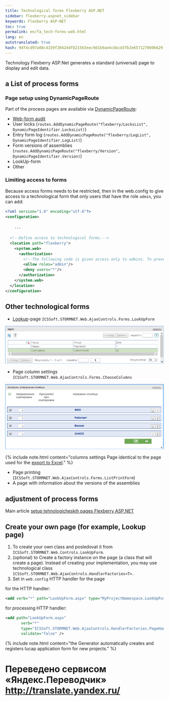 ```yaml
--- 
title: Technological forms Flexberry ASP.NET 
sidebar: flexberry-aspnet_sidebar 
keywords: Flexberry ASP-NET 
toc: true 
permalink: en/fa_tech-forms-web.html 
lang: en 
autotranslated: true 
hash: 94f4cd97a08c4159f204244f821563eec9d1b9ae4cbbcd3fb2e657127069b629 
--- 
```


Technology Flexberry ASP.Net generates a standard (universal) page to display and edit data. 

## a List of process forms 

### Page setup using DynamicPageRoute 

Part of the process pages are available via [DynamicPageRoute](fa_routing.html): 
* [Web-form audit](fa_audit-web-forms.html) 
* User locks (`routes.AddDynamicPageRoute("flexberry/LocksList", DynamicPageIdentifier.LocksList)`) 
* Entry form log (`routes.AddDynamicPageRoute("flexberry/LogList", DynamicPageIdentifier.LogList)`) 
* Form versions of assemblies (`routes.AddDynamicPageRoute("flexberry/Version", DynamicPageIdentifier.Version)`) 
* LookUp-form 
* Other 

### Limiting access to forms 

Because access forms needs to be restricted, then in the web.config to give access to a technological form that only users that have the role `admin`, you can add: 

```xml
<?xml version="1.0" encoding="utf-8"?>
<configuration>

	...

  <!--Define access to technological forms.-->
  <location path="flexberry">
    <system.web>
      <authorization>
        <!--The following code is given access only to admins. To prevent access by unauthorized users, you can use the 'deny users="?"'.-->
        <allow roles="admin"/>
        <deny users="*"/>
      </authorization>
    </system.web>
  </location>
</configuration>
``` 

## Other technological forms 

* [Lookup](fa_lookup-overview.html)-page `ICSSoft.STORMNET.Web.AjaxControls.Forms.LookUpForm` 

![](/images/pages/products/flexberry-aspnet/lookup-form.png) 

* Page column settings `ICSSoft.STORMNET.Web.AjaxControls.Forms.ChooseColumns` 

![](/images/pages/products/flexberry-aspnet/column-setup-page.png) 

{% include note.html content="columns settings Page identical to the page used for the [export to Excel](fa_wolv-export-excel.html)." %} 

* Page printing (`ICSSoft.STORMNET.Web.AjaxControls.Forms.ListPrintForm`) 
* A page with information about the versions of the assemblies 

## adjustment of process forms 

Main article [setup tehnologicheskih pages Flexberry ASP.NET](fa_technological-forms-customization-example.html) 

## Create your own page (for example, Lookup page) 

1. To create your own class and posledovat it from `ICSSoft.STORMNET.Web.Controls.LookUpForm`. 
2. (optional) to Create a factory instance on the page (a class that will create a page). Instead of creating your implementation, you may use technological class `ICSSoft.STORMNET.Web.AjaxControls.HandlerFactories<T>`. 
3. Set in `web.config` HTTP handler for the page 

for the HTTP handler: 

```xml
<add verb="*" path="LookUpForm.aspx" type="MyProjectNamespace.LookUpFormHandlerFactoryType" validate="false"/>
``` 

for processing HTTP handler: 

```xml
<add path="LookUpForm.aspx" 
       verb="*" 
       type="ICSSoft.STORMNET.Web.AjaxControls.HandlerFactories.PageHandlersFactory`1[[MyProjectNamespace.LookUpFormType, MyProjectAssembly]], ICSSoft.STORMNET.Web.AjaxControls" 
       validate="false" />
``` 

{% include note.html content="the Generator automatically creates and registers lucap application form for new projects." %} 



 # Переведено сервисом «Яндекс.Переводчик» http://translate.yandex.ru/